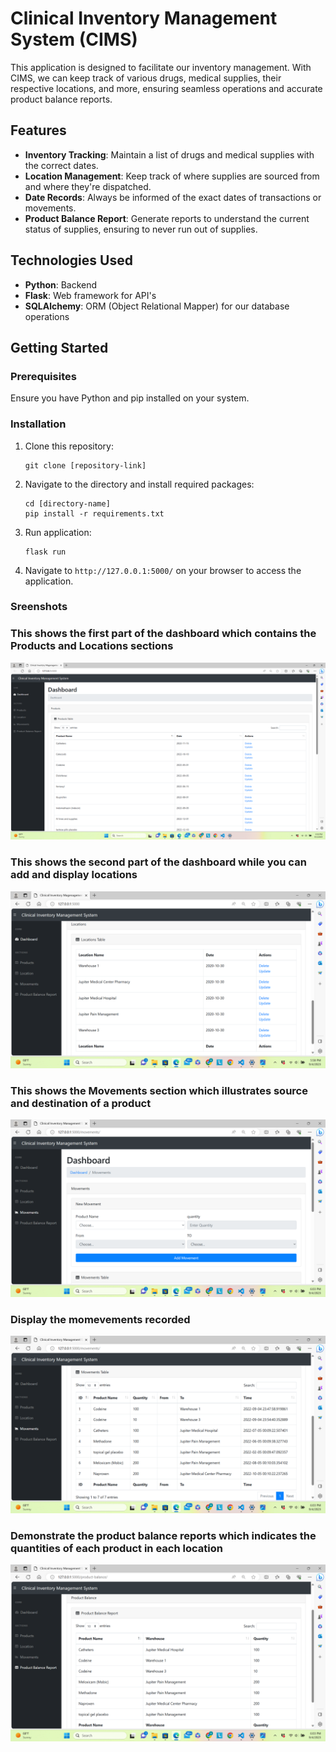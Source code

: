 

# Clinical Inventory Management System (CIMS)

This application is designed to facilitate our inventory management. With CIMS, we can keep track of various drugs, medical supplies, their respective locations, and more, ensuring seamless operations and accurate product balance reports.

## Features

- **Inventory Tracking**: Maintain a list of drugs and medical supplies with the correct dates.
- **Location Management**: Keep track of where supplies are sourced from and where they're dispatched.
- **Date Records**: Always be informed of the exact dates of transactions or movements.
- **Product Balance Report**: Generate reports to understand the current status of supplies, ensuring to never run out of supplies.

## Technologies Used

- **Python**: Backend
- **Flask**: Web framework for API's
- **SQLAlchemy**: ORM (Object Relational Mapper) for our database operations

## Getting Started

### Prerequisites

Ensure you have Python and pip installed on your system. 

### Installation

1. Clone this repository:
   ```
   git clone [repository-link]
   ```

2. Navigate to the directory and install required packages:
   ```
   cd [directory-name]
   pip install -r requirements.txt
   ```

3. Run application:
   ```
   flask run
   ```

4. Navigate to `http://127.0.0.1:5000/` on your browser to access the application.


### Sreenshots

### This shows the first part of the dashboard which contains the Products and Locations sections

![Dashboard Screenshot](screenshots\Dashboard.png) 

### This shows the second part of the dashboard while you can add and display locations

![Locations Screenshot](screenshots\Locations.png)  

### This shows the Movements section which illustrates source and destination of a product


![Movement Screenshot](screenshots\Movement.png)  

### Display  the momevements recorded

![MovementTable Screenshot](screenshots\MovementTable.png)  

### Demonstrate the product balance reports  which indicates the quantities of each product in each location

![balanceReport Screenshot](screenshots\balanceReport.png)  




